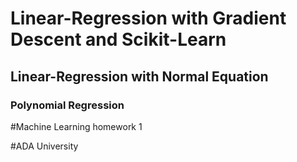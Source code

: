 # Linear-Regression with Gradient Descent and Scikit-Learn
## Linear-Regression with Normal Equation
### Polynomial Regression

#Machine Learning homework 1

#ADA University


